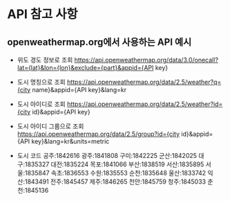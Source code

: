 #  API 참고 사항
## openweathermap.org에서 사용하는 API 예시

- 위도 경도 정보로 조회
https://api.openweathermap.org/data/3.0/onecall?lat={lat}&lon={lon}&exclude={part}&appid={API key}
- 도시 명칭으로 조회
https://api.openweathermap.org/data/2.5/weather?q={city name}&appid={API key}&lang=kr
- 도시 아이디로 조회
https://api.openweathermap.org/data/2.5/weather?id={city id}&appid={API key}
- 도시 아이디 그룹으로 조회
https://api.openweathermap.org/data/2.5/group?id={city id}&appid={API key}&lang=kr&units=metric
        
- 도시 코드
공주:1842616
광주:1841808
구미:1842225
군산:1842025
대구:1835327
대전:1835224
목포:1841066
부산:1838519
서산:1835895
서울:1835847
속초:1836553
수원:1835553
순천:1835648
울산:1833742
익산:1843491
전주:1845457
제주:1846265
천안:1845759
청주:1845033
춘천:1845136



















